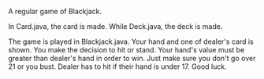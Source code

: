 A regular game of Blackjack.

In Card.java, the card is made.
While Deck.java, the deck is made.

The game is played in Blackjack.java.
Your hand and one of dealer's card is shown. You make the decision to hit or stand.
Your hand's value must be greater than dealer's hand in order to win. Just make sure you don't go over 21 or you bust.
Dealer has to hit if their hand is under 17.
Good luck.